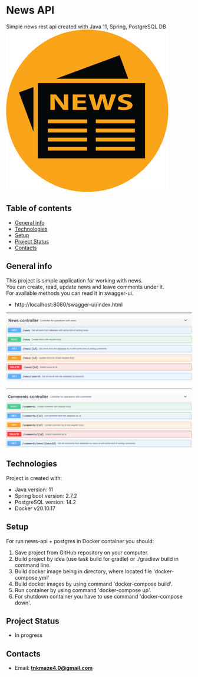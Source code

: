 # News API
Simple news rest api created with Java 11, Spring, PostgreSQL DB  
![Logo](Images/img.png)

## Table of contents
* [General info](#general-info)
* [Technologies](#technologies)
* [Setup](#setup)
* [Project Status](#project-status)
* [Contacts](#contacts)

## General info
This project is simple application for working with news.  
You can create, read, update news and leave comments under it.   
For available methods you can read it in swagger-ui. 
* http://localhost:8080/swagger-ui/index.html
___
  ![News ](Images/news_controller.PNG)
___
  ![Comments ](Images/comments_controller.PNG)

## Technologies
Project is created with:
* Java version: 11
* Spring boot version: 2.7.2
* PostgreSQL version: 14.2
* Docker v20.10.17

## Setup
For run news-api + postgres in Docker container you should:
1) Save project from GitHub repository on your computer.
2) Build project by idea (use task build for gradle) or ./gradlew build in command line.
3) Build docker image being in directory, where located file 'docker-compose.yml'
4) Build docker images by using command 'docker-compose build'.
5) Run container by using command 'docker-compose up'.
6) For shutdown container you have to use command 'docker-compose down'.

## Project Status
* In progress

## Contacts
* Email: **tnkmaze4.0@gmail.com**

